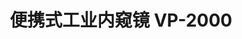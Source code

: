 ---
title: "便携式工业内窥镜 VP-2000"
model: "VP-2000"
supplier: "深圳视安特科技有限公司"
series: "便携系列"
key_specs:
  screen_size: "3.5寸"
  pipeline_diameter: "6mm"
  camera_resolution: "720P"
  view_direction: "侧视"
  guide_direction: "双向"
  light_source: "LED"
  pipeline_material: "钨钢"
  depth_of_field: "3-30mm"
  view_angle: "90°"
  protection_level: "IP65"
  working_temp: "-5℃~45℃"
  standby_time: "6小时"
images:
  - image: "https://picsum.photos/800/600"
  - image: "https://picsum.photos/800/600"
  - image: "https://picsum.photos/800/600"
description: |
  # 便携式工业内窥镜 VP-2000

  这是一款轻巧便携的工业内窥镜，采用720P高清摄像头，配备3.5寸显示屏，适合狭小空间的检测工作。

  ## 产品特点

  - 轻巧便携设计
  - 720P高清摄像头
  - 双向导向系统
  - 超长待机时间
  - 侧视摄像头

specifications: |
  # 技术规格

  ## 基本参数
  - 显示屏：3.5寸高清屏
  - 摄像头：720P高清
  - 管线直径：6mm
  - 管线长度：0.5m/1m可选

  ## 性能参数
  - 视场角度：90°
  - 景深范围：3-30mm
  - 防护等级：IP65
  - 工作温度：-5℃~45℃
  - 待机时间：6小时

downloads:
  - file: "https://picsum.photos/800/600"
--- 